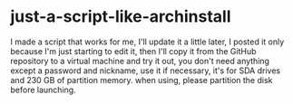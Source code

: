 # just-a-script-like-archinstall
I made a script that works for me, I'll update it a little later, I posted it only because I'm just starting to edit it, then I'll copy it from the GitHub repository to a virtual machine and try it out, you don't need anything except a password and nickname, use it if necessary, it's for SDA drives and 230 GB of partition memory. when using, please partition the disk before launching.
